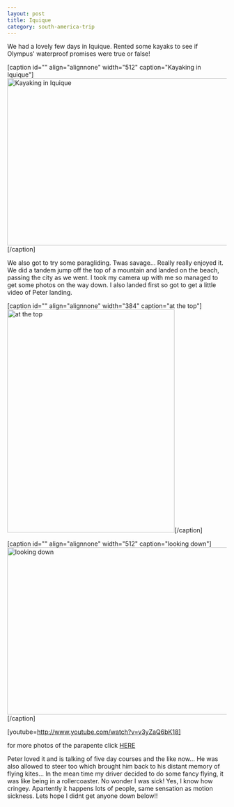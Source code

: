 ```yaml
---
layout: post
title: Iquique
category: south-america-trip
---
```

We had a lovely few days in Iquique. Rented some kayaks to see if Olympus' waterproof promises were true or false!

[caption id="" align="alignnone" width="512" caption="Kayaking in Iquique"]<img title="Kayaking in Iquique" src="http://lh3.ggpht.com/_b1mpf9kDnbA/SXDeiiNQPPI/AAAAAAAAEVU/s6MTF-D_KXY/s512/P1070002.JPG" alt="Kayaking in Iquique" width="512" height="384" />[/caption]

We also got to try some paragliding. Twas savage... Really really enjoyed it. We did a tandem jump off the top of a mountain and landed on the beach, passing the city as we went. I took my camera up with me so managed to get some photos on the way down. I also landed first so got to get a little video of Peter landing.

[caption id="" align="alignnone" width="384" caption="at the top"]<img title="top" src="http://lh3.ggpht.com/_b1mpf9kDnbA/SXDfTpOYytI/AAAAAAAAEYc/iGdqgquVr6g/s512/P1080033.JPG" alt="at the top" width="384" height="512" />[/caption]

[caption id="" align="alignnone" width="512" caption="looking down"]<img title="looking down" src="http://lh5.ggpht.com/_b1mpf9kDnbA/SXDgCCtoDJI/AAAAAAAAEaw/2WNMtOEl9kA/s512/P1080052.JPG" alt="looking down" width="512" height="384" />[/caption]

[youtube=http://www.youtube.com/watch?v=v3yZaQ6bK18]

for more photos of the parapente click <a href="http://picasaweb.google.com/patriciacroal/Iquique#">HERE</a>

Peter loved it and is talking of five day courses and the like now... He was also allowed to steer too which brought him back to his distant memory of flying kites... In the mean time my driver decided to do some fancy flying, it was like being in a rollercoaster. No wonder I was sick! Yes, I know how cringey. Apartently it happens lots of people, same sensation as motion sickness. Lets hope I didnt get anyone down below!!
